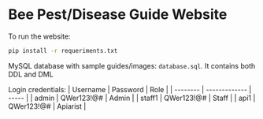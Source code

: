 Bee Pest/Disease Guide Website
==============================
To run the website:

```bash
pip install -r requeriments.txt
```

MySQL database with sample guides/images:
`database.sql`. It contains both DDL and DML

Login credentials:
| Username | Password | Role |
| -------- | ------------- | ----- |
| admin | QWer123!@# | Admin |
| staff1 | QWer123!@# | Staff |
| api1 | QWer123!@# | Apiarist |
